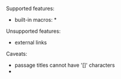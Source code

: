 Supported features:
* built-in macros:
  * 

Unsupported features:
* external links

Caveats:
* passage titles cannot have '[]' characters
* 